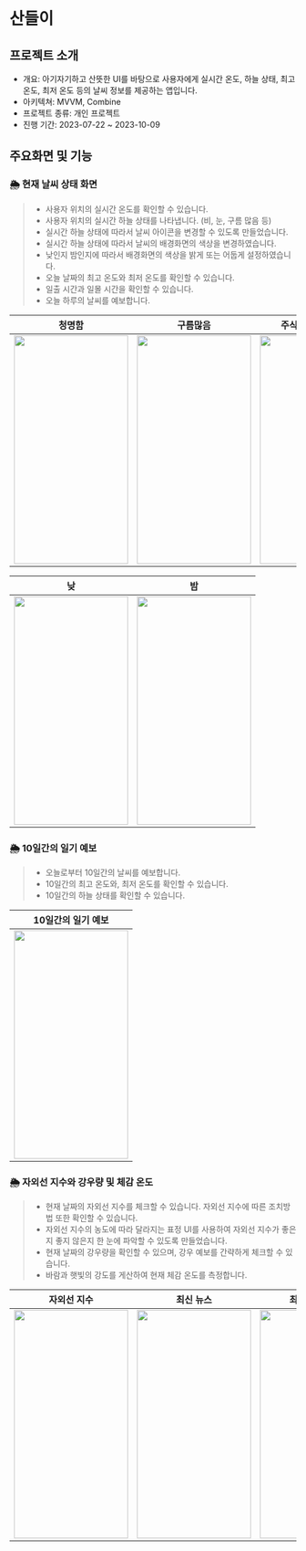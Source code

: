 # 산들이

## 프로젝트 소개

- 개요: 아기자기하고 산뜻한 UI를 바탕으로 사용자에게 실시간 온도, 하늘 상태, 최고 온도, 최저 온도 등의 날씨 정보를 제공하는 앱입니다.
- 아키텍쳐: MVVM, Combine
- 프로젝트 종류: 개인 프로젝트
- 진행 기간: 2023-07-22 ~ 2023-10-09



## 주요화면 및 기능

### 🌦️ 현재 날씨 상태 화면
> - 사용자 위치의 실시간 온도를 확인할 수 있습니다.
> - 사용자 위치의 실시간 하늘 상태를 나타냅니다. (비, 눈, 구름 많음 등)
> - 실시간 하늘 상태에 따라서 날씨 아이콘을 변경할 수 있도록 만들었습니다.
> - 실시간 하늘 상태에 따라서 날씨의 배경화면의 색상을 변경하였습니다.
> - 낮인지 밤인지에 따라서 배경화면의 색상을 밝게 또는 어둡게 설정하였습니다.
> - 오늘 날짜의 최고 온도와 최저 온도를 확인할 수 있습니다.
> - 일출 시간과 일몰 시간을 확인할 수 있습니다.
> - 오늘 하루의 날씨를 예보합니다.




|청명함|구름많음|주식의 Detail 화면|메인화면에 주식 담기|
|:---:|:---:|:---:|:---:|
|<img src="https://github.com/Marigoldflower/Sandeuli/assets/100112897/4621ed2a-451e-436e-a53b-e21e2ce05648" width="200" height="400"/>|<img src="https://github.com/Marigoldflower/Sandeuli/assets/100112897/01722f88-1cc7-44de-ab86-fbae2b791089" width="200" height="400"/>|<img src="https://github.com/Marigoldflower/PinkyStocky/assets/100112897/5a804545-5fd2-40ef-80c9-f31644555551" width="200" height="400"/>|<img src="https://github.com/Marigoldflower/PinkyStocky/assets/100112897/90d4c3ec-9dda-4ad3-b6cd-4662b1db3e9f" width="200" height="400"/>|


|낮|밤|
|:---:|:---:|
|<img src="https://github.com/Marigoldflower/Sandeuli/assets/100112897/ea6a903e-b7d4-4621-967c-d62e359a89a2" width="200" height="400"/>|<img src="https://github.com/Marigoldflower/Sandeuli/assets/100112897/83e134ac-e8de-46a5-9b8e-e55c9874b0ac" width="200" height="400"/>|



### 🌦️ 10일간의 일기 예보
> - 오늘로부터 10일간의 날씨를 예보합니다.
> - 10일간의 최고 온도와, 최저 온도를 확인할 수 있습니다.
> - 10일간의 하늘 상태를 확인할 수 있습니다.


|10일간의 일기 예보|
|:---:|
|<img src="https://github.com/Marigoldflower/Sandeuli/assets/100112897/7f7b5f31-f438-40b6-b39b-e66e71d45325" width="200" height="400"/>|




### 🌦️ 자외선 지수와 강우량 및 체감 온도
> - 현재 날짜의 자외선 지수를 체크할 수 있습니다. 자외선 지수에 따른 조치방법 또한 확인할 수 있습니다.
> - 자외선 지수의 농도에 따라 달라지는 표정 UI를 사용하여 자외선 지수가 좋은지 좋지 않은지 한 눈에 파악할 수 있도록 만들었습니다.
> - 현재 날짜의 강우량을 확인할 수 있으며, 강우 예보를 간략하게 체크할 수 있습니다.
> - 바람과 햇빛의 강도를 게산하여 현재 체감 온도를 측정합니다.

|자외선 지수|최신 뉴스|최신 뉴스 검색|
|:---:|:---:|:---:|
|<img src="https://github.com/Marigoldflower/Sandeuli/assets/100112897/6fbd1e00-2c62-4fef-9270-b6dacacdda5d" width="200" height="400"/>|<img src="https://github.com/Marigoldflower/PinkyStocky/assets/100112897/67228bb0-2ad1-43a8-8da8-06653e954c70" width="200" height="400"/>|<img src="https://github.com/Marigoldflower/PinkyStocky/assets/100112897/a9863a05-4d3f-48f8-a534-1fa81ae7220a" width="200" height="400"/>|


